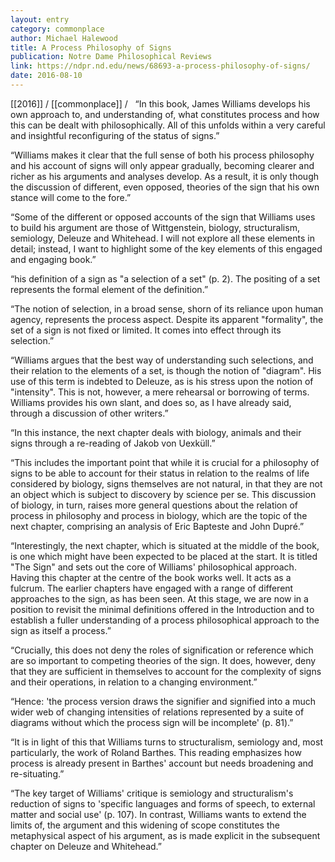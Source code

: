 ```yaml
---
layout: entry
category: commonplace
author: Michael Halewood
title: A Process Philosophy of Signs
publication: Notre Dame Philosophical Reviews
link: https://ndpr.nd.edu/news/68693-a-process-philosophy-of-signs/
date: 2016-08-10
---
```


[[2016]] / [[commonplace]] / 
 
“In this book, James Williams develops his own approach to, and understanding of, what constitutes process and how this can be dealt with philosophically. All of this unfolds within a very careful and insightful reconfiguring of the status of signs.”

“Williams makes it clear that the full sense of both his process philosophy and his account of signs will only appear gradually, becoming clearer and richer as his arguments and analyses develop. As a result, it is only though the discussion of different, even opposed, theories of the sign that his own stance will come to the fore.”

“Some of the different or opposed accounts of the sign that Williams uses to build his argument are those of Wittgenstein, biology, structuralism, semiology, Deleuze and Whitehead. I will not explore all these elements in detail; instead, I want to highlight some of the key elements of this engaged and engaging book.”

“his definition of a sign as "a selection of a set" (p. 2). The positing of a set represents the formal element of the definition.”

“The notion of selection, in a broad sense, shorn of its reliance upon human agency, represents the process aspect. Despite its apparent "formality", the set of a sign is not fixed or limited. It comes into effect through its selection.”

“Williams argues that the best way of understanding such selections, and their relation to the elements of a set, is though the notion of "diagram". His use of this term is indebted to Deleuze, as is his stress upon the notion of "intensity". This is not, however, a mere rehearsal or borrowing of terms. Williams provides his own slant, and does so, as I have already said, through a discussion of other writers.”

“In this instance, the next chapter deals with biology, animals and their signs through a re-reading of Jakob von Uexküll.”

“This includes the important point that while it is crucial for a philosophy of signs to be able to account for their status in relation to the realms of life considered by biology, signs themselves are not natural, in that they are not an object which is subject to discovery by science per se. This discussion of biology, in turn, raises more general questions about the relation of process in philosophy and process in biology, which are the topic of the next chapter, comprising an analysis of Eric Bapteste and John Dupré.”

“Interestingly, the next chapter, which is situated at the middle of the book, is one which might have been expected to be placed at the start. It is titled "The Sign" and sets out the core of Williams' philosophical approach. Having this chapter at the centre of the book works well. It acts as a fulcrum. The earlier chapters have engaged with a range of different approaches to the sign, as has been seen. At this stage, we are now in a position to revisit the minimal definitions offered in the Introduction and to establish a fuller understanding of a process philosophical approach to the sign as itself a process.”

“Crucially, this does not deny the roles of signification or reference which are so important to competing theories of the sign. It does, however, deny that they are sufficient in themselves to account for the complexity of signs and their operations, in relation to a changing environment.”

“Hence: 'the process version draws the signifier and signified into a much wider web of changing intensities of relations represented by a suite of diagrams without which the process sign will be incomplete' (p. 81).”

“It is in light of this that Williams turns to structuralism, semiology and, most particularly, the work of Roland Barthes. This reading emphasizes how process is already present in Barthes' account but needs broadening and re-situating.”

“The key target of Williams' critique is semiology and structuralism's reduction of signs to 'specific languages and forms of speech, to external matter and social use' (p. 107). In contrast, Williams wants to extend the limits of, the argument and this widening of scope constitutes the metaphysical aspect of his argument, as is made explicit in the subsequent chapter on Deleuze and Whitehead.”
